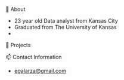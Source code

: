 👋 About
 - 23 year old Data analyst from Kansas City
 - Graduated from The University of Kansas
 - 
👀 Projects

📫 Contact Information
 - egalarza@gmail.com 

<!---
egalarza7/egalarza7 is a ✨ special ✨ repository because its `README.md` (this file) appears on your GitHub profile.
You can click the Preview link to take a look at your changes.
--->
